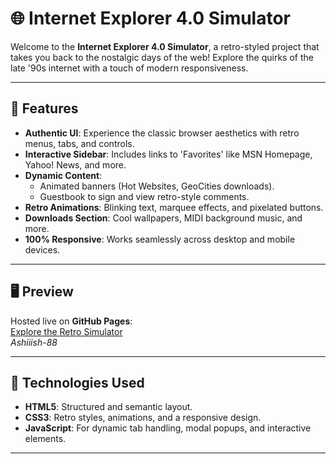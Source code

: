 [](https://github.com/Ashiiish-88/InternetExplorer/blob/Readme/psuedo.png)

# 🌐 Internet Explorer 4.0 Simulator

Welcome to the **Internet Explorer 4.0 Simulator**, a retro-styled project that takes you back to the nostalgic days of the web! Explore the quirks of the late '90s internet with a touch of modern responsiveness.

---

## 🎯 Features

- **Authentic UI**: Experience the classic browser aesthetics with retro menus, tabs, and controls.
- **Interactive Sidebar**: Includes links to 'Favorites' like MSN Homepage, Yahoo! News, and more.
- **Dynamic Content**:
  - Animated banners (Hot Websites, GeoCities downloads).
  - Guestbook to sign and view retro-style comments.
- **Retro Animations**: Blinking text, marquee effects, and pixelated buttons.
- **Downloads Section**: Cool wallpapers, MIDI background music, and more.
- **100% Responsive**: Works seamlessly across desktop and mobile devices.

---

## 🖥️ Preview

Hosted live on **GitHub Pages**:  
[Explore the Retro Simulator](https://<your-username>.github.io/retro-simulator/)  
*Ashiiish-88*

---

## 🚀 Technologies Used

- **HTML5**: Structured and semantic layout.
- **CSS3**: Retro styles, animations, and a responsive design.
- **JavaScript**: For dynamic tab handling, modal popups, and interactive elements.

---
